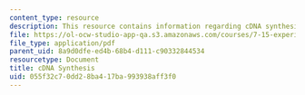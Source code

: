 ```yaml
---
content_type: resource
description: This resource contains information regarding cDNA synthesis.
file: https://ol-ocw-studio-app-qa.s3.amazonaws.com/courses/7-15-experimental-molecular-genetics-spring-2015/055f32c70dd28ba417ba993938aff3f0_MIT7_15S15_cDNA_synthesis.pdf
file_type: application/pdf
parent_uid: 8a9d0dfe-ed4b-68b4-d111-c90332844534
resourcetype: Document
title: cDNA Synthesis
uid: 055f32c7-0dd2-8ba4-17ba-993938aff3f0
---
```

